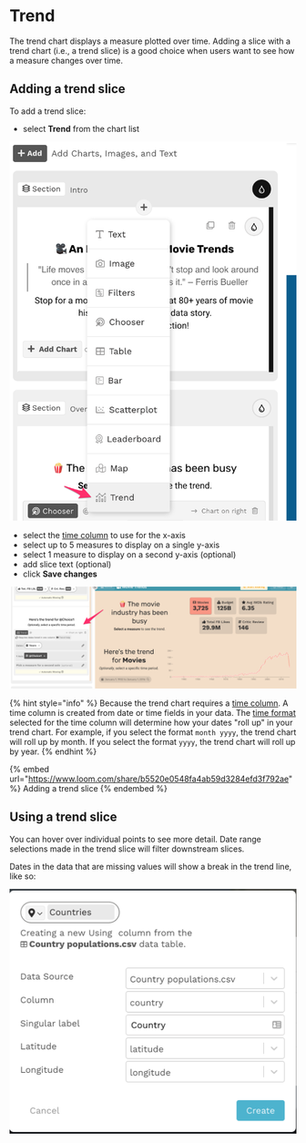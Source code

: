 # Trend

The trend chart displays a measure plotted over time. Adding a slice with a trend chart (i.e., a trend slice) is a good choice when users want to see how a measure changes over time. &#x20;

## Adding a trend slice

To add a trend slice:

* select **Trend** from the chart list

![Select Trend from the dropdown](<../../../.gitbook/assets/image (384).png>)

* select the [time column](../../data-sources/columns-and-measures.md#special-columns-place-and-time) to use for the x-axis
* select up to 5 measures to display on a single y-axis
* select 1 measure to display on a second y-axis (optional)
* add slice text (optional)
* click **Save changes**

![A Trend slice](<../../../.gitbook/assets/image (346) (1) (1).png>)

{% hint style="info" %}
Because the trend chart requires a [time column](../../data-sources/columns-and-measures.md#special-columns-place-and-time). A time column is created from date or time fields in your data. The [time format](../../data-sources/the-column-or-measure-editor/time-formats.md) selected for the time column will determine how your dates "roll up" in your trend chart. For example, if you select the format `month yyyy`, the trend chart will roll up by month. If you select the format `yyyy`, the trend chart will roll up by year.&#x20;
{% endhint %}

{% embed url="https://www.loom.com/share/b5520e0548fa4ab59d3284efd3f792ae" %}
Adding a trend slice
{% endembed %}

## Using a trend slice

You can hover over individual points to see more detail. Date range selections made in the trend slice will filter downstream slices.&#x20;

Dates in the data that are missing values will show a break in the trend line, like so:

![The trend line has a break because household\_size is null for all 1973 dates](<../../../.gitbook/assets/image (91).png>)



###

###
